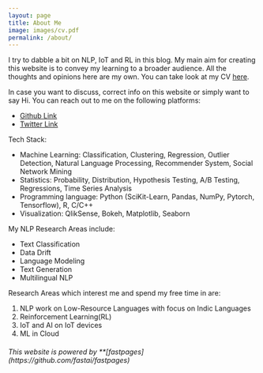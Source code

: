 ```yaml
---
layout: page
title: About Me
image: images/cv.pdf
permalink: /about/
---
```


I try to dabble a bit on NLP, IoT and RL in this blog. My main aim for creating this website is to convey my learning to a broader audience. All the thoughts and opinions here are my own. You can take look at my CV [here](/images/cv.pdf). 

In case you want to discuss, correct info on this website or simply want to say Hi. You can reach out to me on the following platforms:
<!--* [Website Link](https://aswin-giridhar.github.io/) # currenty decommissioned-->
* [Github Link](https://github.com/aswin-giridhar/)
* [Twitter Link](https://twitter.com/aswin_nlp/)

Tech Stack:
* Machine Learning: Classification, Clustering, Regression, Outlier Detection, Natural Language Processing, Recommender System, Social Network Mining
* Statistics: Probability, Distribution, Hypothesis Testing, A/B Testing, Regressions, Time Series Analysis
* Programming language: Python (SciKit-Learn, Pandas, NumPy, Pytorch, Tensorflow), R, C/C++
* Visualization: QlikSense, Bokeh, Matplotlib, Seaborn

My NLP Research Areas include:
* Text Classification
* Data Drift
* Language Modeling
* Text Generation
* Multilingual NLP

Research Areas which interest me and spend my free time in are:
1. NLP work on Low-Resource Languages with focus on Indic Languages
2. Reinforcement Learning(RL)
3. IoT and AI on IoT devices
4. ML in Cloud


<h6>This website is powered by **[fastpages](https://github.com/fastai/fastpages)</h6>
